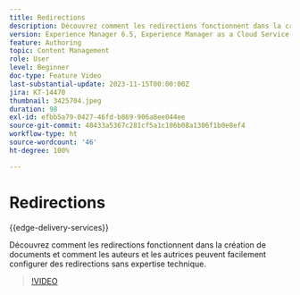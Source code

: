 ```yaml
---
title: Redirections
description: Découvrez comment les redirections fonctionnent dans la création de documents et comment les auteurs et les autrices peuvent facilement configurer des redirections sans expertise technique.
version: Experience Manager 6.5, Experience Manager as a Cloud Service
feature: Authoring
topic: Content Management
role: User
level: Beginner
doc-type: Feature Video
last-substantial-update: 2023-11-15T00:00:00Z
jira: KT-14470
thumbnail: 3425704.jpeg
duration: 98
exl-id: efbb5a79-0427-46fd-b869-906a8ee044ee
source-git-commit: 48433a5367c281cf5a1c106b08a1306f1b0e8ef4
workflow-type: ht
source-wordcount: '46'
ht-degree: 100%

---
```


# Redirections

{{edge-delivery-services}}

Découvrez comment les redirections fonctionnent dans la création de documents et comment les auteurs et les autrices peuvent facilement configurer des redirections sans expertise technique.

>[!VIDEO](https://video.tv.adobe.com/v/3438545/?learn=on&captions=fre_fr)
